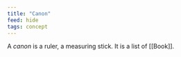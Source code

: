 ```yaml
---
title: "Canon"
feed: hide
tags: concept
---
```


A _canon_ is a ruler, a measuring stick. It is a list of [[Book]]. 